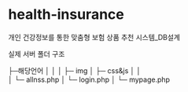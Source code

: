 # health-insurance
 개인 건강정보를 통한 맞춤형 보험 상품 추천 시스템_DB설계
 
 
 실제 서버 폴더 구조
 
 ├─해당언어
│  │ 
│  ├─ img
│  ├─ css&js
│  │      
│  └─ allnss.php
│  └─ login.php
│  └─ mypage.php
